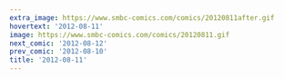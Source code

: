 ```yaml
---
extra_image: https://www.smbc-comics.com/comics/20120811after.gif
hovertext: '2012-08-11'
image: https://www.smbc-comics.com/comics/20120811.gif
next_comic: '2012-08-12'
prev_comic: '2012-08-10'
title: '2012-08-11'
---
```


